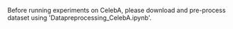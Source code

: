 Before running experiments on CelebA, please download and pre-process dataset using 'Datapreprocessing_CelebA.ipynb'.
